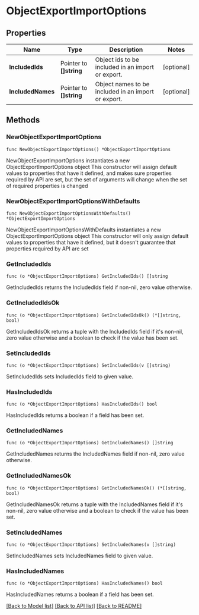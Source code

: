 # ObjectExportImportOptions

## Properties

Name | Type | Description | Notes
------------ | ------------- | ------------- | -------------
**IncludedIds** | Pointer to **[]string** | Object ids to be included in an import or export. | [optional] 
**IncludedNames** | Pointer to **[]string** | Object names to be included in an import or export. | [optional] 

## Methods

### NewObjectExportImportOptions

`func NewObjectExportImportOptions() *ObjectExportImportOptions`

NewObjectExportImportOptions instantiates a new ObjectExportImportOptions object
This constructor will assign default values to properties that have it defined,
and makes sure properties required by API are set, but the set of arguments
will change when the set of required properties is changed

### NewObjectExportImportOptionsWithDefaults

`func NewObjectExportImportOptionsWithDefaults() *ObjectExportImportOptions`

NewObjectExportImportOptionsWithDefaults instantiates a new ObjectExportImportOptions object
This constructor will only assign default values to properties that have it defined,
but it doesn't guarantee that properties required by API are set

### GetIncludedIds

`func (o *ObjectExportImportOptions) GetIncludedIds() []string`

GetIncludedIds returns the IncludedIds field if non-nil, zero value otherwise.

### GetIncludedIdsOk

`func (o *ObjectExportImportOptions) GetIncludedIdsOk() (*[]string, bool)`

GetIncludedIdsOk returns a tuple with the IncludedIds field if it's non-nil, zero value otherwise
and a boolean to check if the value has been set.

### SetIncludedIds

`func (o *ObjectExportImportOptions) SetIncludedIds(v []string)`

SetIncludedIds sets IncludedIds field to given value.

### HasIncludedIds

`func (o *ObjectExportImportOptions) HasIncludedIds() bool`

HasIncludedIds returns a boolean if a field has been set.

### GetIncludedNames

`func (o *ObjectExportImportOptions) GetIncludedNames() []string`

GetIncludedNames returns the IncludedNames field if non-nil, zero value otherwise.

### GetIncludedNamesOk

`func (o *ObjectExportImportOptions) GetIncludedNamesOk() (*[]string, bool)`

GetIncludedNamesOk returns a tuple with the IncludedNames field if it's non-nil, zero value otherwise
and a boolean to check if the value has been set.

### SetIncludedNames

`func (o *ObjectExportImportOptions) SetIncludedNames(v []string)`

SetIncludedNames sets IncludedNames field to given value.

### HasIncludedNames

`func (o *ObjectExportImportOptions) HasIncludedNames() bool`

HasIncludedNames returns a boolean if a field has been set.


[[Back to Model list]](../README.md#documentation-for-models) [[Back to API list]](../README.md#documentation-for-api-endpoints) [[Back to README]](../README.md)


